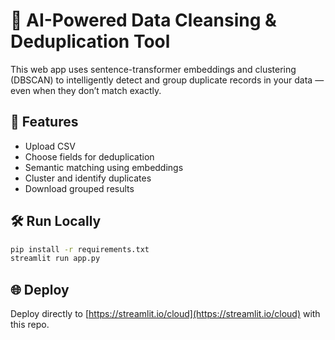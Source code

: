 # 🧠 AI-Powered Data Cleansing & Deduplication Tool

This web app uses sentence-transformer embeddings and clustering (DBSCAN) to intelligently detect and group duplicate records in your data — even when they don’t match exactly.

## 🚀 Features
- Upload CSV
- Choose fields for deduplication
- Semantic matching using embeddings
- Cluster and identify duplicates
- Download grouped results

## 🛠️ Run Locally
```bash
pip install -r requirements.txt
streamlit run app.py
```

## 🌐 Deploy
Deploy directly to [https://streamlit.io/cloud](https://streamlit.io/cloud) with this repo.